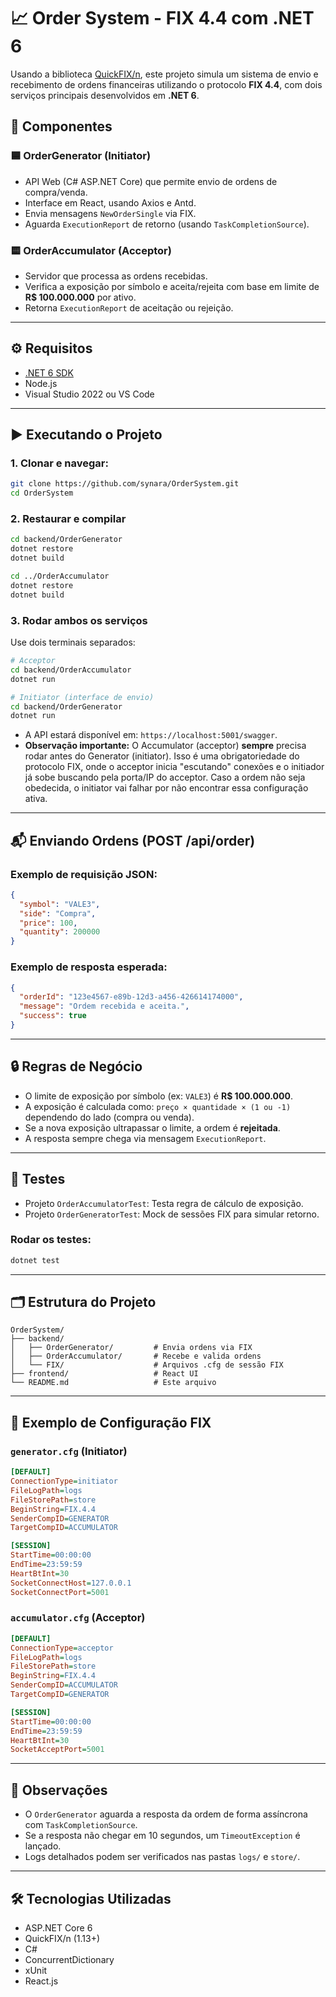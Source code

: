 
# 📈 Order System - FIX 4.4 com .NET 6

Usando a biblioteca [QuickFIX/n](https://quickfixn.org/), este projeto simula um sistema de envio e recebimento de ordens financeiras utilizando o protocolo **FIX 4.4**, com dois serviços principais desenvolvidos em **.NET 6**.

## 🧩 Componentes

### 🟦 OrderGenerator (Initiator)

- API Web (C# ASP.NET Core) que permite envio de ordens de compra/venda.
- Interface em React, usando Axios e Antd.
- Envia mensagens `NewOrderSingle` via FIX.
- Aguarda `ExecutionReport` de retorno (usando `TaskCompletionSource`).

### 🟨 OrderAccumulator (Acceptor)

- Servidor que processa as ordens recebidas.
- Verifica a exposição por símbolo e aceita/rejeita com base em limite de **R$ 100.000.000** por ativo.
- Retorna `ExecutionReport` de aceitação ou rejeição.

---

## ⚙️ Requisitos

- [.NET 6 SDK](https://dotnet.microsoft.com/download/dotnet/6.0)
- Node.js
- Visual Studio 2022 ou VS Code

---

## ▶️ Executando o Projeto

### 1. Clonar e navegar:

```bash
git clone https://github.com/synara/OrderSystem.git
cd OrderSystem
```

### 2. Restaurar e compilar

```bash
cd backend/OrderGenerator
dotnet restore
dotnet build

cd ../OrderAccumulator
dotnet restore
dotnet build
```

### 3. Rodar ambos os serviços

Use dois terminais separados:

```bash
# Acceptor
cd backend/OrderAccumulator
dotnet run

# Initiator (interface de envio)
cd backend/OrderGenerator
dotnet run
```

- A API estará disponível em: `https://localhost:5001/swagger`.
- **Observação importante:** O Accumulator (acceptor) **sempre** precisa rodar antes do Generator (initiator). Isso é uma obrigatoriedade do protocolo FIX, onde o acceptor inicia "escutando" conexões e o initiador já sobe buscando pela porta/IP do acceptor. Caso a ordem não seja obedecida, o initiator vai falhar por não encontrar essa configuração ativa.

---

## 📬 Enviando Ordens (POST /api/order)

### Exemplo de requisição JSON:

```json
{
  "symbol": "VALE3",
  "side": "Compra",
  "price": 100,
  "quantity": 200000
}
```

### Exemplo de resposta esperada:

```json
{
  "orderId": "123e4567-e89b-12d3-a456-426614174000",
  "message": "Ordem recebida e aceita.",
  "success": true
}
```

---

## 🔒 Regras de Negócio

- O limite de exposição por símbolo (ex: `VALE3`) é **R$ 100.000.000**.
- A exposição é calculada como: `preço × quantidade × (1 ou -1)` dependendo do lado (compra ou venda).
- Se a nova exposição ultrapassar o limite, a ordem é **rejeitada**.
- A resposta sempre chega via mensagem `ExecutionReport`.

---

## 🧪 Testes

- Projeto `OrderAccumulatorTest`: Testa regra de cálculo de exposição.
- Projeto `OrderGeneratorTest`: Mock de sessões FIX para simular retorno.

### Rodar os testes:

```bash
dotnet test
```

---

## 🗂 Estrutura do Projeto

```
OrderSystem/
├── backend/
│   ├── OrderGenerator/         # Envia ordens via FIX
│   ├── OrderAccumulator/       # Recebe e valida ordens
│   └── FIX/                    # Arquivos .cfg de sessão FIX
├── frontend/                   # React UI 
└── README.md                   # Este arquivo
```

---

## 📄 Exemplo de Configuração FIX

### `generator.cfg` (Initiator)

```ini
[DEFAULT]
ConnectionType=initiator
FileLogPath=logs
FileStorePath=store
BeginString=FIX.4.4
SenderCompID=GENERATOR
TargetCompID=ACCUMULATOR

[SESSION]
StartTime=00:00:00
EndTime=23:59:59
HeartBtInt=30
SocketConnectHost=127.0.0.1
SocketConnectPort=5001
```

### `accumulator.cfg` (Acceptor)

```ini
[DEFAULT]
ConnectionType=acceptor
FileLogPath=logs
FileStorePath=store
BeginString=FIX.4.4
SenderCompID=ACCUMULATOR
TargetCompID=GENERATOR

[SESSION]
StartTime=00:00:00
EndTime=23:59:59
HeartBtInt=30
SocketAcceptPort=5001
```

---

## 📌 Observações

- O `OrderGenerator` aguarda a resposta da ordem de forma assíncrona com `TaskCompletionSource`.
- Se a resposta não chegar em 10 segundos, um `TimeoutException` é lançado.
- Logs detalhados podem ser verificados nas pastas `logs/` e `store/`.

---

## 🛠 Tecnologias Utilizadas

- ASP.NET Core 6
- QuickFIX/n (1.13+)
- C#
- ConcurrentDictionary
- xUnit
- React.js
